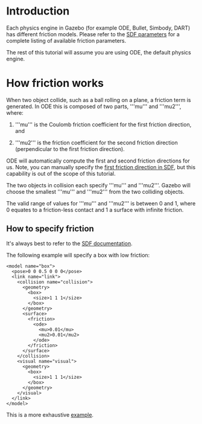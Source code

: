 # Introduction

Each physics engine in Gazebo (for example ODE, Bullet, Simbody, DART) has
different friction models. Please refer to the [SDF
parameters](http://gazebosim.org/sdf/1.4.html#friction159) for a complete
listing of available friction parameters.

The rest of this tutorial will assume you are using ODE, the default physics
engine.

# How friction works

When two object collide, such as a ball rolling on a plane, a friction term is generated. In ODE this is composed of two parts, '''mu''' and '''mu2''', where:

  1. '''mu''' is the  Coulomb friction coefficient for the first friction direction, and

  1. '''mu2''' is the friction coefficient for the second friction direction (perpendicular to the first friction direction).

ODE will automatically compute the first and second friction directions for us. Note, you can manually specify the [first friction direction in SDF](http://gazebosim.org/sdf/1.4.html#friction159), but this capability is out of the scope of this tutorial.

The two objects in collision each specify '''mu''' and '''mu2'''. Gazebo will choose the smallest '''mu''' and '''mu2''' from the two colliding objects.

The valid range of values for '''mu''' and '''mu2''' is between 0 and 1, where 0 equates to a friction-less contact and 1 a surface with infinite friction.

## How to specify friction

It's always best to refer to the [SDF documentation](http://gazebosim.org/sdf/1.4.html#friction159).

The following example will specify a box with low friction:

~~~
<model name="box">
  <pose>0 0 0.5 0 0 0</pose>
  <link name="link">
    <collision name="collision">
      <geometry>
        <box>
          <size>1 1 1</size>
        </box>
      </geometry>
      <surface>
        <friction>
          <ode>
            <mu>0.01</mu>
            <mu2>0.01</mu2>
          </ode>
        </friction>
      </surface>
    </collision>
    <visual name="visual">
      <geometry>
        <box>
          <size>1 1 1</size>
        </box>
      </geometry>
    </visual>
  </link>
</model>
~~~

This is a more exhaustive [example](https://bitbucket.org/osrf/gazebo/src/3bd08807f5d9997e9d51eed9276350bac523c4bf/sdf/worlds/test_friction.world?at=default).
